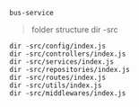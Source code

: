 `bus-service`

> folder structure
> dir -src

    dir -src/config/index.js
    dir -src/controllers/index.js
    dir -src/services/index.js
    dir -src/repositories/index.js
    dir -src/routes/index.js
    dir -src/utils/index.js
    dir -src/middlewares/index.js
